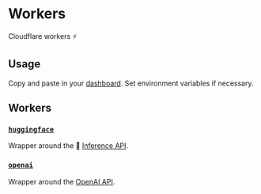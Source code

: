 # Workers

Cloudflare workers ⚡

## Usage

Copy and paste in your [dashboard](https://dash.cloudflare.com). Set environment variables if necessary.

## Workers

### [`huggingface`](./src/huggingface.js)

Wrapper around the 🤗 [Inference API](https://huggingface.co/inference-api/serverless).

### [`openai`](./src/openai.js)

Wrapper around the [OpenAI API](https://beta.openai.com/docs/).
